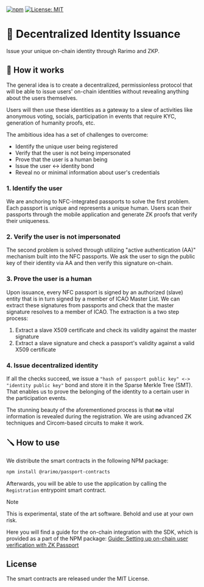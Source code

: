 [![npm](https://img.shields.io/npm/v/@rarimo/passport-contracts.svg)](https://www.npmjs.com/package/@rarimo/passport-contracts)
[![License: MIT](https://img.shields.io/badge/License-MIT-yellow.svg)](https://opensource.org/licenses/MIT)

# 🛂 Decentralized Identity Issuance

Issue your unique on-chain identity through Rarimo and ZKP.

## 🧪 How it works

The general idea is to create a decentralized, permissionless protocol that will be able to issue users' on-chain identities without revealing anything about the users themselves.

Users will then use these identities as a gateway to a slew of activities like anonymous voting, socials, participation in events that require KYC, generation of humanity proofs, etc.

The ambitious idea has a set of challenges to overcome:

- Identify the unique user being registered
- Verify that the user is not being impersonated
- Prove that the user is a human being
- Issue the user <-> identity bond
- Reveal no or minimal information about user's credentials

### 1. Identify the user

We are anchoring to NFC-integrated passports to solve the first problem. Each passport is unique and represents a unique human. Users scan their passports through the mobile application and generate ZK proofs that verify their uniqueness.

### 2. Verify the user is not impersonated

The second problem is solved through utilizing "active authentication (AA)" mechanism built into the NFC passports. We ask the user to sign the public key of their identity via AA and then verify this signature on-chain.

### 3. Prove the user is a human

Upon issuance, every NFC passport is signed by an authorized (slave) entity that is in turn signed by a member of ICAO Master List. We can extract these signatures from passports and check that the master signature resolves to a member of ICAO. The extraction is a two step process:

1. Extract a slave X509 certificate and check its validity against the master signature
2. Extract a slave signature and check a passport's validity against a valid X509 certificate

### 4. Issue decentralized identity

If all the checks succeed, we issue a `"hash of passport public key" <-> "identity public key"` bond and store it in the Sparse Merkle Tree (SMT). That enables us to prove the belonging of the identity to a certain user in the participation events.

The stunning beauty of the aforementioned process is that **no** vital information is revealed during the registration. We are using advanced ZK techniques and Circom-based circuits to make it work.

## 🪛 How to use

We distribute the smart contracts in the following NPM package:

```bash
npm install @rarimo/passport-contracts
```

Afterwards, you will be able to use the application by calling the `Registration` entrypoint smart contract.

> [!NOTE]
> This is experimental, state of the art software. Behold and use at your own risk.

Here you will find a guide for the on-chain integration with the SDK, which is provided as a part of the NPM package: [Guide: Setting up on-chain user verification with ZK Passport](https://docs.rarimo.com/zk-passport/guide-on-chain-verification/)

## License

The smart contracts are released under the MIT License.
